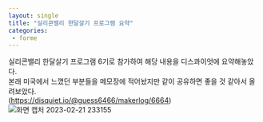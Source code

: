 ```yaml
---
layout: single
title: "실리콘밸리 한달살기 프로그램 요약"
categories:
 - forme
---
```


실리콘밸리 한달살기 프로그램 6기로 참가하여 해당 내용을 디스콰이엇에 요약해놓았다. <br>
본래 미국에서 느꼈던 부분들을 메모장에 적어놨지만 같이 공유하면 좋을 것 같아서 올려보았다. <br>
(https://disquiet.io/@guess6466/makerlog/6664)
![화면 캡처 2023-02-21 233155](https://user-images.githubusercontent.com/81789003/220373291-b8fa80df-defa-4dba-b08d-c812081b2e70.png)
